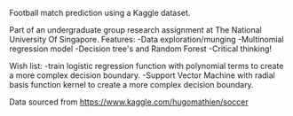 Football match prediction using a Kaggle dataset.

Part of an undergraduate group research assignment at The National University Of Singapore. 
Features:
-Data exploration/munging
-Multinomial regression model
-Decision tree's and Random Forest
-Critical thinking!

Wish list:
-train logistic regression function with polynomial terms to create a more complex decision boundary.
-Support Vector Machine with radial basis function kernel to create a more complex decision boundary.

Data sourced from https://www.kaggle.com/hugomathien/soccer
